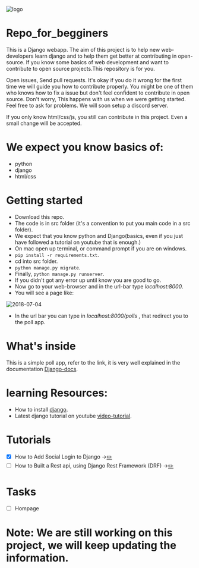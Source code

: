 ![logo](https://user-images.githubusercontent.com/30196830/42240648-99ffbb30-7f25-11e8-817b-0dcfca965c69.png)


# Repo_for_begginers
This is a Django webapp. The aim of this project is to help new web-developers learn django and to help them get better at contributing in open-source. If you know some basics of web development and want to contribute to open source projects.This repository is for you.

Open issues, Send pull requests. It's okay if you do it wrong for the first time we will guide you how to contribute properly.
You might be one of them who knows how to fix a issue but don't feel confident to contribute in open source. Don't worry, This 
happens with us when we were getting started. Feel free to ask for problems. We will soon setup a discord server.

If you only know html/css/js, you still can contribute in this project. Even a small change will be accepted.

# We expect you know basics of:
* python 
* django 
* html/css 

# Getting started
* Download this repo.
* The code is in src folder (it's a convention to put you main code in a src folder).
* We expect that you know python and Django(basics, even if you just have followed a tutorial on youtube that is enough.)
* On mac open up terminal, or command prompt if you are on windows.
* `pip install -r requirements.txt`.
*  cd into src folder.
* `python manage.py migrate`.
*  Finally, `python manage.py runserver`.
* If you didn't got any error up until know you are good to go.
* Now go to your web-browser and in the url-bar type *localhost:8000*.
* You will see a page like:

![2018-07-04](https://user-images.githubusercontent.com/30196830/42276833-d7e78774-7fb2-11e8-8ab1-3cb50e8b9ffa.png)

* In the url bar you can type in *localhost:8000/polls* , that redirect you to the poll app.

 # What's inside
This is a simple poll app, refer to the link, it is very well explained in the documentation [Django-docs](https://docs.djangoproject.com/en/2.0/intro/tutorial01/).


# learning Resources:
* How to install [django](https://pengoox.github.io/Repo_for_begginers/).
* Latest django tutorial on youtube [video-tutorial](https://www.youtube.com/playlist?list=PLEsfXFp6DpzTD1BD1aWNxS2Ep06vIkaeW).

# Tutorials

- [x] How to Add Social Login to Django ->[✏️]()
- [ ] How to Built a Rest api, using Django Rest Framework (DRF) ->[✏️]()
 
# Tasks

- [ ] Hompage

# Note: We are still working on this project, we will keep updating the information.
